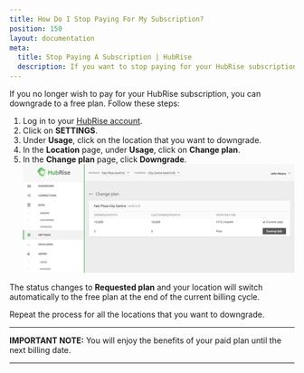 ```yaml
---
title: How Do I Stop Paying For My Subscription?
position: 150 
layout: documentation
meta:
  title: Stop Paying A Subscription | HubRise
  description: If you want to stop paying for your HubRise subscription, you can go back to the free plan.
---
```


If you no longer wish to pay for your HubRise subscription, you can downgrade to a free plan.
Follow these steps:

1. Log in to your [HubRise account](https://manager.hubrise.com/login).
1. Click on **SETTINGS**.
2. Under **Usage**, click on the location that you want to downgrade.
3. In the **Location** page, under **Usage**, click on **Change plan**.
4. In the **Change plan** page, click **Downgrade**.
   ![Downgrade your HubRise location to a free plan](../../images/070-en-downgrade-plan.png)

The status changes to **Requested plan** and your location will switch automatically to the free plan at the end of the current billing cycle.

Repeat the process for all the locations that you want to downgrade.

---

**IMPORTANT NOTE:** You will enjoy the benefits of your paid plan until the next billing date.

---